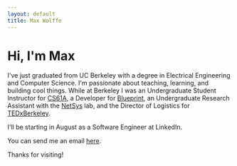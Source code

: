 ```yaml
---
layout: default
title: Max Wolffe
---
```


# Hi, I'm Max

I've just graduated from UC Berkeley with a degree in Electrical Engineering and Computer Science. I'm passionate about teaching, learning, and building cool things. While at Berkeley I was an Undergraduate Student Instructor for [CS61A][cs61a], a Developer for [Blueprint][blueprint], an Undergraduate Research Assistant with the [NetSys][netsys] lab, and the Director of Logistics for [TEDxBerkeley][tedxberkeley].

I'll be starting in August as a Software Engineer at LinkedIn.

You can send me an email [here][max-email].

Thanks for visiting!

[blueprint]:     http://bptech.berkeley.edu
[cs61a]:         http://www.cs61a.org
[max-email]:     mailto:max.wolffe@berkeley.edu
[netsys]:        https://netsys.cs.berkeley.edu/index.html
[tedxberkeley]:  http://www.tedxberkeley.org
